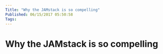 ```yaml
---
Title: "Why the JAMstack is so compelling"
Published: 06/15/2017 05:50:58
Tags: 
---
```

# Why the JAMstack is so compelling
